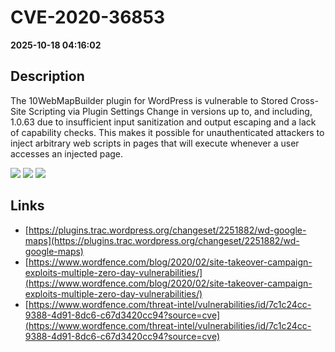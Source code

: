# CVE-2020-36853

**2025-10-18 04:16:02**

## Description
The 10WebMapBuilder plugin for WordPress is vulnerable to Stored Cross-Site Scripting via Plugin Settings Change in versions up to, and including, 1.0.63 due to insufficient input sanitization and output escaping and a lack of capability checks. This makes it possible for unauthenticated attackers to inject arbitrary web scripts in pages that will execute whenever a user accesses an injected page.

![](https://img.shields.io/static/v1?label=Score&message=7.2&color=red)
![](https://img.shields.io/static/v1?label=Severity&message=HIGH&color=red)
![](https://img.shields.io/static/v1?label=CWE&message=XSS&color=green)

## Links
- [https://plugins.trac.wordpress.org/changeset/2251882/wd-google-maps](https://plugins.trac.wordpress.org/changeset/2251882/wd-google-maps)
- [https://www.wordfence.com/blog/2020/02/site-takeover-campaign-exploits-multiple-zero-day-vulnerabilities/](https://www.wordfence.com/blog/2020/02/site-takeover-campaign-exploits-multiple-zero-day-vulnerabilities/)
- [https://www.wordfence.com/threat-intel/vulnerabilities/id/7c1c24cc-9388-4d91-8dc6-c67d3420cc94?source=cve](https://www.wordfence.com/threat-intel/vulnerabilities/id/7c1c24cc-9388-4d91-8dc6-c67d3420cc94?source=cve)
